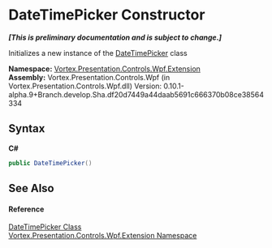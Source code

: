 # DateTimePicker Constructor 
 _**\[This is preliminary documentation and is subject to change.\]**_

Initializes a new instance of the <a href="T_Vortex_Presentation_Controls_Wpf_Extension_DateTimePicker.md">DateTimePicker</a> class

**Namespace:**&nbsp;<a href="N_Vortex_Presentation_Controls_Wpf_Extension.md">Vortex.Presentation.Controls.Wpf.Extension</a><br />**Assembly:**&nbsp;Vortex.Presentation.Controls.Wpf (in Vortex.Presentation.Controls.Wpf.dll) Version: 0.10.1-alpha.9+Branch.develop.Sha.df20d7449a44daab5691c666370b08ce38564334

## Syntax

**C#**<br />
``` C#
public DateTimePicker()
```


## See Also


#### Reference
<a href="T_Vortex_Presentation_Controls_Wpf_Extension_DateTimePicker.md">DateTimePicker Class</a><br /><a href="N_Vortex_Presentation_Controls_Wpf_Extension.md">Vortex.Presentation.Controls.Wpf.Extension Namespace</a><br />